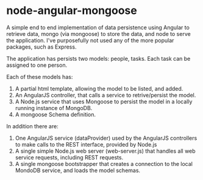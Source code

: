 node-angular-mongoose
=====================

A simple end to end implementation of data persistence using Angular to retrieve data, mongo (via mongoose) to store the data, and node to serve the application. I've purposefully not used any of the more popular packages, such as Express. 

The application has persists two models: people, tasks. Each task can be assigned to one person.

Each of these models has:

1. A partial html template, allowing the model to be listed, and added.
2. An AngularJS controller, that calls a service to retrive/persist the model.
3. A Node.js service that uses Mongoose to persist the model in a locally running instance of MongoDB.
4. A mongoose Schema definition.

In addition there are:

1. One AngularJS service (dataProvider) used by the AngularJS controllers to make calls to the REST interface, provided by Node.js
2. A single simple Node.js web server (web-server.js) that handles all web service requests, including REST requests.
3. A single mongoose bootstrapper that creates a connection to the local MondoDB service, and loads the model schemas.

